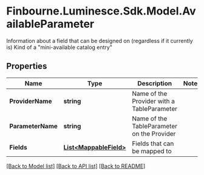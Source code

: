 # Finbourne.Luminesce.Sdk.Model.AvailableParameter
Information about a field that can be designed on (regardless if it currently is)  Kind of a \"mini-available catalog entry\"

## Properties

Name | Type | Description | Notes
------------ | ------------- | ------------- | -------------
**ProviderName** | **string** | Name of the Provider with a TableParameter | 
**ParameterName** | **string** | Name of the TableParameter on the Provider | 
**Fields** | [**List&lt;MappableField&gt;**](MappableField.md) | Fields that can be mapped to | 

[[Back to Model list]](../README.md#documentation-for-models) [[Back to API list]](../README.md#documentation-for-api-endpoints) [[Back to README]](../README.md)

